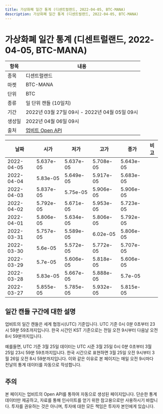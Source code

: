 ```yaml
---
title: 가상화폐 일간 통계 (디센트럴랜드, 2022-04-05, BTC-MANA)
description: 가상화폐 일간 통계 (디센트럴랜드, 2022-04-05, BTC-MANA)
---
```



가상화폐 일간 통계 (디센트럴랜드, 2022-04-05, BTC-MANA)
===

|항목|내용|
|--|--|
|종목|디센트럴랜드|
|마켓|BTC-MANA|
|단위|BTC|
|종류|일 단위 캔들 (10일치)|
|기간|2022년 03월 27일 09시 - 2022년 04월 05일 09시|
|생성일|2022년 04월 06일 09시|
|출처|[업비트 Open API](https://docs.upbit.com)|


|날짜|시가|저가|고가|종가|비고|
|--|--|--|--|--|--|
|2022-04-05|5.637e-05|5.637e-05|5.708e-05|5.643e-05|    |
|2022-04-04|5.83e-05|5.649e-05|5.917e-05|5.683e-05|    |
|2022-04-03|5.837e-05|5.75e-05|5.906e-05|5.906e-05|    |
|2022-04-02|5.792e-05|5.671e-05|5.953e-05|5.723e-05|    |
|2022-04-01|5.806e-05|5.634e-05|5.806e-05|5.792e-05|    |
|2022-03-31|5.757e-05|5.589e-05|6.02e-05|5.806e-05|    |
|2022-03-30|5.6e-05|5.572e-05|5.772e-05|5.707e-05|    |
|2022-03-29|5.7e-05|5.606e-05|5.818e-05|5.606e-05|    |
|2022-03-28|5.83e-05|5.667e-05|5.888e-05|5.7e-05|    |
|2022-03-27|5.855e-05|5.785e-05|5.932e-05|5.815e-05|    |


일간 캔들 구간에 대한 설명
---


업비트의 일간 캔들은 세계 협정시(UTC) 기준입니다. 
UTC 기준 0시 0분 0초부터 23시 59분 59초까지입니다. 
한국 시간인 KST 기준으로는 전일 오전 9시부터 다음날 오전 8시 59분까지입니다. 


예를들면, UTC 기준 3월 25일 데이터는 UTC 시준 3월 25일 0시 0분 0초부터 3월 25일 23시 59분 59초까지입니다. 
한국 시간으로 표현하면 3월 25일 오전 9시부터 3월 26일 오전 8시 59분까지입니다. 
이와 같은 이유로 본 페이지는 매일 오전 9시마다 전날의 통계 데이터를 자동으로 작성합니다. 


주의
---


본 페이지는 업비트의 Open API를 통하여 자동으로 생성된 페이지입니다. 
단순한 통계 데이터만 제공하고, 자료를 통해 인사이트를 얻기 위한 참고용으로만 사용하시기 바랍니다. 
투자를 권유하는 것은 아니며, 투자에 대한 모든 책임은 투자자 본인에게 있습니다. 
